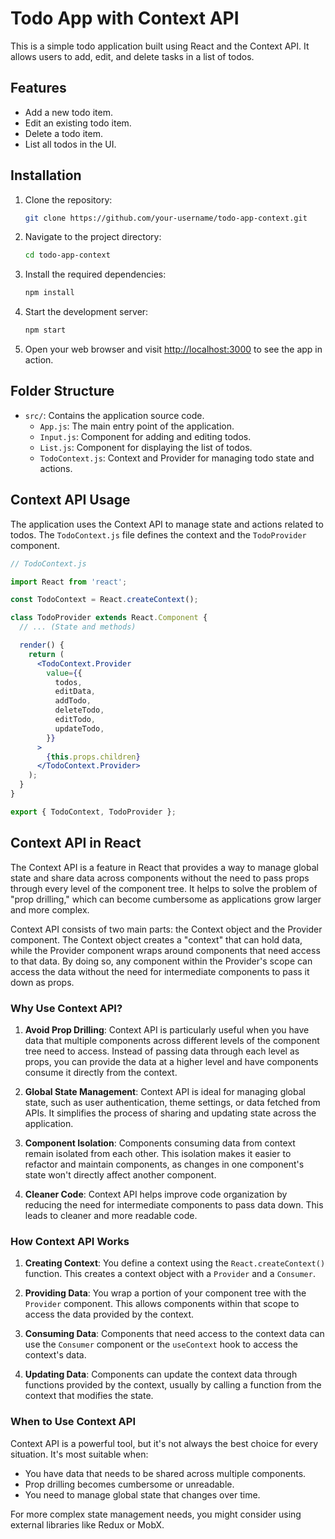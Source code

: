 # Todo App with Context API

This is a simple todo application built using React and the Context API. It allows users to add, edit, and delete tasks in a list of todos.

## Features

- Add a new todo item.
- Edit an existing todo item.
- Delete a todo item.
- List all todos in the UI.

## Installation

1. Clone the repository:

   ```sh
   git clone https://github.com/your-username/todo-app-context.git
   ```

2. Navigate to the project directory:

   ```sh
   cd todo-app-context
   ```

3. Install the required dependencies:

   ```sh
   npm install
   ```

4. Start the development server:

   ```sh
   npm start
   ```

5. Open your web browser and visit [http://localhost:3000](http://localhost:3000) to see the app in action.

## Folder Structure

- `src/`: Contains the application source code.
  - `App.js`: The main entry point of the application.
  - `Input.js`: Component for adding and editing todos.
  - `List.js`: Component for displaying the list of todos.
  - `TodoContext.js`: Context and Provider for managing todo state and actions.

## Context API Usage

The application uses the Context API to manage state and actions related to todos. The `TodoContext.js` file defines the context and the `TodoProvider` component.

```jsx
// TodoContext.js

import React from 'react';

const TodoContext = React.createContext();

class TodoProvider extends React.Component {
  // ... (State and methods)

  render() {
    return (
      <TodoContext.Provider
        value={{
          todos,
          editData,
          addTodo,
          deleteTodo,
          editTodo,
          updateTodo,
        }}
      >
        {this.props.children}
      </TodoContext.Provider>
    );
  }
}

export { TodoContext, TodoProvider };
```

## Context API in React

The Context API is a feature in React that provides a way to manage global state and share data across components without the need to pass props through every level of the component tree. It helps to solve the problem of "prop drilling," which can become cumbersome as applications grow larger and more complex.

Context API consists of two main parts: the Context object and the Provider component. The Context object creates a "context" that can hold data, while the Provider component wraps around components that need access to that data. By doing so, any component within the Provider's scope can access the data without the need for intermediate components to pass it down as props.

### Why Use Context API?

1. **Avoid Prop Drilling**: Context API is particularly useful when you have data that multiple components across different levels of the component tree need to access. Instead of passing data through each level as props, you can provide the data at a higher level and have components consume it directly from the context.

2. **Global State Management**: Context API is ideal for managing global state, such as user authentication, theme settings, or data fetched from APIs. It simplifies the process of sharing and updating state across the application.

3. **Component Isolation**: Components consuming data from context remain isolated from each other. This isolation makes it easier to refactor and maintain components, as changes in one component's state won't directly affect another component.

4. **Cleaner Code**: Context API helps improve code organization by reducing the need for intermediate components to pass data down. This leads to cleaner and more readable code.

### How Context API Works

1. **Creating Context**: You define a context using the `React.createContext()` function. This creates a context object with a `Provider` and a `Consumer`.

2. **Providing Data**: You wrap a portion of your component tree with the `Provider` component. This allows components within that scope to access the data provided by the context.

3. **Consuming Data**: Components that need access to the context data can use the `Consumer` component or the `useContext` hook to access the context's data.

4. **Updating Data**: Components can update the context data through functions provided by the context, usually by calling a function from the context that modifies the state.

### When to Use Context API

Context API is a powerful tool, but it's not always the best choice for every situation. It's most suitable when:

- You have data that needs to be shared across multiple components.
- Prop drilling becomes cumbersome or unreadable.
- You need to manage global state that changes over time.

For more complex state management needs, you might consider using external libraries like Redux or MobX.

